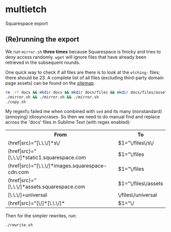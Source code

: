 # multietch

Squarespace export

## (Re)running the export

We run `mirror.sh` **three times** because Squarespace is finicky and tries to deny access randomly. `wget` will ignore files that have already been retrieved in the subsequent rounds.

One quick way to check if all files are there is to look at the `etching-` files; there should be 23. A complete list of all files (excluding third-party domain page assets) can be found on the [sitemap](https://www.multietch.com/sitemap.xml).

```sh
rm -rf docs && mkdir docs && mkdir docs/files && mkdir docs/files/assets
./mirror.sh && ./mirror.sh && ./mirror.sh
./copy.sh
```

My regexfu failed me when combined with `sed` and its many (nonstandard) (annoying) idiosyncrases. So then we need to do manual find and replace across the 'docs' files in Sublime Text (with regex enabled):

<table>
  <tr>
    <th>From</th>
    <th>To</th>
  </tr>
  <tr>
    <td>(href|src)="[\.\.\/]*s\/</td>
    <td>$1="\/files\/s\/</td>
  </tr>
  <tr>
    <td>(href|src)="[\.\.\/]*static1.squarespace.com</td>
    <td>$1="\/files</td>
  </tr>
  <tr>
    <td>(href|src)="[\.\.\/]*images.squarespace-cdn.com</td>
    <td>$1="\/files</td>
  </tr>
  <tr>
    <td>(href|src)="[\.\.\/]*assets.squarespace.com</td>
    <td>$1="\/files\/assets</td>
  </tr>
  <tr>
    <td>[\.\.\/]+universal</td>
    <td>\/files\/universal</td>
  </tr>
  <tr>
    <td>(href|src)="[\/]*[\.\.\/]*</td>
    <td>$1="\/</td>
  </tr>
</table>

Then for the simpler rewrites, run:

```sh
./rewrite.sh
```
